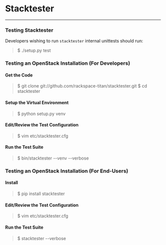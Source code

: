 # Stacktester
***


### Testing Stacktester
Developers wishing to run `stacktester` internal unittests should run:  
> $ ./setup.py test


### Testing an OpenStack Installation (For Developers)

#### Get the Code
> $ git clone git://github.com/rackspace-titan/stacktester.git
> $ cd stacktester

#### Setup the Virtual Environment
> $ python setup.py venv

#### Edit/Review the Test Configuration
> $ vim etc/stacktester.cfg

#### Run the Test Suite
> $ bin/stacktester --venv --verbose


### Testing an OpenStack Installation (For End-Users)

#### Install
> $ pip install stacktester

#### Edit/Review the Test Configuration
> $ vim etc/stacktester.cfg

#### Run the Test Suite
> $ stacktester --verbose


